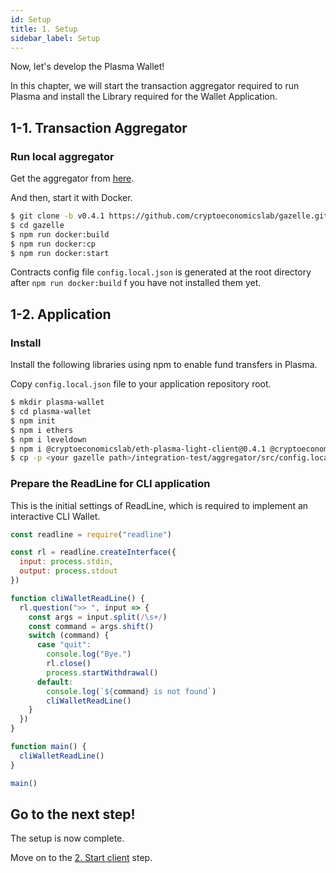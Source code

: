 ```yaml
---
id: Setup
title: 1. Setup
sidebar_label: Setup
---
```


Now, let's develop the Plasma Wallet!

In this chapter, we will start the transaction aggregator required to run Plasma and install the Library required for the Wallet Application.

## 1-1. Transaction Aggregator

### Run local aggregator

Get the aggregator from [here](https://github.com/cryptoeconomicslab/gazelle/releases/tag/v0.4.1).

And then, start it with Docker.

```bash
$ git clone -b v0.4.1 https://github.com/cryptoeconomicslab/gazelle.git
$ cd gazelle
$ npm run docker:build
$ npm run docker:cp
$ npm run docker:start
```

Contracts config file `config.local.json` is generated at the root directory after `npm run docker:build` f you have not installed them yet.

## 1-2. Application

### Install

Install the following libraries using npm to enable fund transfers in Plasma.

Copy `config.local.json` file to your application repository root.

```bash
$ mkdir plasma-wallet
$ cd plasma-wallet
$ npm init
$ npm i ethers
$ npm i leveldown
$ npm i @cryptoeconomicslab/eth-plasma-light-client@0.4.1 @cryptoeconomicslab/primitives @cryptoeconomicslab/level-kvs
$ cp -p <your gazelle path>/integration-test/aggregator/src/config.local.json ./config.local.json
```

### Prepare the ReadLine for CLI application

This is the initial settings of ReadLine, which is required to implement an interactive CLI Wallet.

```javascript
const readline = require("readline")

const rl = readline.createInterface({
  input: process.stdin,
  output: process.stdout
})

function cliWalletReadLine() {
  rl.question(">> ", input => {
    const args = input.split(/\s+/)
    const command = args.shift()
    switch (command) {
      case "quit":
        console.log("Bye.")
        rl.close()
        process.startWithdrawal()
      default:
        console.log(`${command} is not found`)
        cliWalletReadLine()
    }
  })
}

function main() {
  cliWalletReadLine()
}

main()
```

## Go to the next step!

The setup is now complete.

Move on to the [2. Start client](Start_Client) step.
